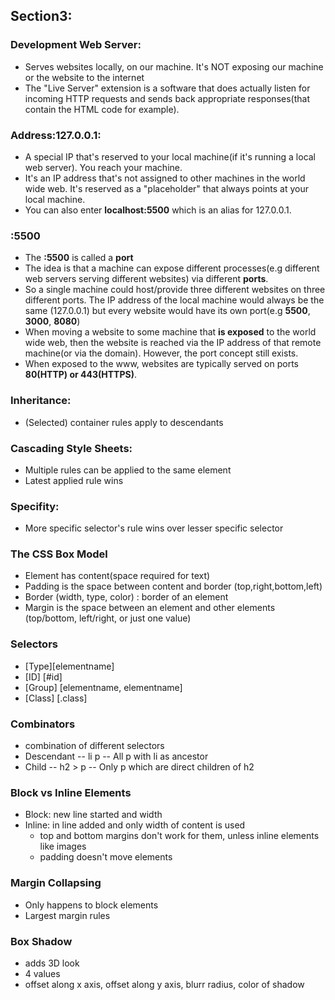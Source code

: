 ## Section3:

### Development Web Server:

- Serves websites locally, on our machine. It's NOT exposing our machine or the website to the internet
- The "Live Server" extension is a software that does actually listen for incoming HTTP requests and sends back appropriate responses(that contain the HTML code for example).

### Address:127.0.0.1:

- A special IP that's reserved to your local machine(if it's running a local web server). You reach your machine.
- It's an IP address that's not assigned to other machines in the world wide web. It's reserved as a "placeholder" that always points at your local machine.
- You can also enter **localhost:5500** which is an alias for 127.0.0.1.

### :5500

- The **:5500** is called a **port**
- The idea is that a machine can expose different processes(e.g different web servers serving different websites) via different **ports**.
- So a single machine could host/provide three different websites on three different ports. The IP address of the local machine would always be the same (127.0.0.1) but every website would have its own port(e.g **5500**, **3000**, **8080**)
- When moving a website to some machine that **is exposed** to the world wide web, then the website is reached via the IP address of that remote machine(or via the domain). However, the port concept still exists.
- When exposed to the www, websites are typically served on ports **80(HTTP) or 443(HTTPS)**.

### Inheritance:

- (Selected) container rules apply to descendants

### Cascading Style Sheets:

- Multiple rules can be applied to the same element
- Latest applied rule wins

### Specifity:

- More specific selector's rule wins over lesser specific selector

### The CSS Box Model

- Element has content(space required for text)
- Padding is the space between content and border (top,right,bottom,left)
- Border (width, type, color) : border of an element
- Margin is the space between an element and other elements (top/bottom, left/right, or just one value)

### Selectors

- [Type][elementname]
- [ID] [#id]
- [Group] [elementname, elementname]
- [Class] [.class]

### Combinators

- combination of different selectors
- Descendant -- li p -- All p with li as ancestor
- Child -- h2 > p -- Only p which are direct children of h2

### Block vs Inline Elements

- Block: new line started and width
- Inline: in line added and only width of content is used
  - top and bottom margins don't work for them, unless inline elements like images
  - padding doesn't move elements

### Margin Collapsing

- Only happens to block elements
- Largest margin rules

### Box Shadow

- adds 3D look
- 4 values
- offset along x axis, offset along y axis, blurr radius, color of shadow
